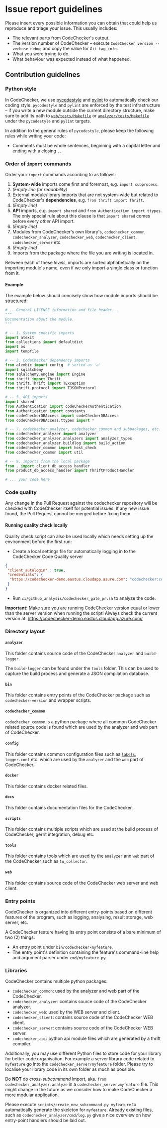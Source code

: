 # Issue report guidelines

Please insert every possible information you can obtain that could help us
reproduce and triage your issue. This usually includes:

* The relevant parts from CodeChecker's output.
* The version number of CodeChecker &ndash; execute
   `CodeChecker version --verbose debug` and copy the value for `Git tag info`.
* What you were trying to do.
* What behaviour was expected instead of what happened.

## Contribution guidelines

### Python style

In CodeChecker, we use [pycodestyle](https://pypi.python.org/pypi/pycodestyle/)
and [pylint](https://www.pylint.org/) to automatically check our coding style.
`pycodestyle` and `pylint` are enforced by the test infrastructure &ndash;
if you write a new module outside the current directory structure, make sure to
add its path to [`web/tests/Makefile`](`web/tests/Makefile`) or
[`analyzer/tests/Makefile`](analyzer/tests/Makefile) under the `pycodestyle`
and `pylint` targets.

In addition to the general rules of `pycodestyle`, please keep the following
rules while writing your code:

* Comments must be whole sentences, beginning with a capital letter and
    ending with a closing `.`.

### Order of `import` commands

Order your `import` commands according to as follows:

  1. **System-wide** imports come first and foremost, e.g.
    `import subprocess`.
  2. _(Empty line for readability)_
  3. External module/library imports that are not system-wide but related to
     CodeChecker's **dependencies**, e.g. `from thrift import Thrift`.
  4. _(Empty line)_
  5. **API** imports, e.g. `import shared` and `from Authentication import
     ttypes`. The only special rule about this clause is that `import shared`
     comes before every _other_ API import.
  6. _(Empty line)_
  7. Modules from CodeChecker's own library's, `codechecker_common`,
  `codechecker_analyzer`, `codechecker_web`, `codechecker_client`,
  `codechecker_server` etc.
  8. _(Empty line)_
  9. Imports from the package where the file you are writing is located in.

Between each of these _levels_, imports are sorted alphabetically on the
importing module's name, even if we only import a single class or function from
it.

#### Example

The example below should concisely show how module imports should be
structured:

```py
# ...General LICENSE information and file header...
"""
Documentation about the module.
"""

# -- 1. System specific imports
import atexit
from collections import defaultdict
import os
import tempfile

# -- 3. CodeChecker dependency imports
from alembic import config  # sorted as 'a'
import sqlalchemy
from sqlalchemy.engine import Engine
from thrift import Thrift
from thrift.Thrift import TException
from thrift.protocol import TJSONProtocol

# -- 5. API imports
import shared
from Authentication import codeCheckerAuthentication
from Authentication import constants
from codeCheckerDBAccess import codeCheckerDBAccess
from codeCheckerDBAccess.ttypes import *

# -- 7. codechecker_analyzer, codechecker_common and subpackages, etc.
from codechecker_analyzer import analyzer
from codechecker_analyzer.analyzers import analyzer_types
from codechecker_analyzer.buildlog import build_action
from codechecker_common import host_check
from codechecker_common import util

# -- 9. imports from the local package
from . import client_db_access_handler
from product_db_access_handler import ThriftProductHandler

# ... your code here
```

### Code quality

Any change in the Pull Request against the codechecker repository will be checked
with CodeChecker itself for potential issues. If any new issue found, the Pull Request
cannot be merged before fixing them.

#### Running quality check locally

Quality check script can also be used locally which needs setting up the environment before the first run:

* Create a local settings file for automatically logging in to the CodeChecker Code Quality server

``` json
{
 "client_autologin" : true,
 "credentials": {
  "https://codechecker-demo.eastus.cloudapp.azure.com": "codechecker:codechecker"
 }
}
```

* Run `ci/github_analysis/codechecker_gate_pr.sh` to analyze the code.

__Important:__ Make sure you are running CodeChecker version equal or lower than the server version when running the script! Always check the current version at: https://codechecker-demo.eastus.cloudapp.azure.com/

### Directory layout

#### `analyzer`

This folder contains source code of the CodeChecker `analyzer` and
`build-logger`.

The `build-logger` can be found under the `tools` folder. This can be used to
capture the build process and generate a JSON compilation database.

#### `bin`

This folder contains entry points of the CodeChecker package such as
`codechecker-version` and wrapper scripts.

#### `codechecker_common`

`codechecker_common` is a python package where all common CodeChecker related
source code is found which are used by the analyzer and web part of
CodeChecker.

#### `config`

This folder contains common configuration files such as
[`labels`](config/label), `logger.conf` etc. which are used by the
`analyzer` and the `web` part of CodeChecker.

#### `docker`

This folder contains docker related files.

#### `docs`

This folder contains documentation files for the CodeChecker.

#### `scripts`

This folder contains multiple scripts which are used at the build process of
CodeChecker, gerrit integration, debug etc.

#### `tools`

This folder contains tools which are used by the `analyzer` and `web` part
of the CodeChecker such as `tu_collector`.

#### `web`

This folder contains source code of the CodeChecker web server and web client.

### Entry points

CodeChecker is organized into different entry-points based on different
features of the program, such as logging, analysing, result storage, web
server, etc.

A CodeChecker feature having its entry point consists of a bare minimum of
two (2) things:

* An entry point under `bin/codechecker-myfeature`.
* The entry point's definition containing the feature's command-line help and
   argument parser under `cmd/myfeature.py`.

### Libraries

CodeChecker contains multiple python packages:

* `codechecker_common`: used by the analyzer and web part of the CodeChecker.
* `codechecker_analyzer`: contains source code of the CodeChecker analyzer.
* `codechecker_web`: used by the WEB server and client.
* `codechecker_client`: contains source code of the CodeChecker WEB client.
* `codechecker_server`: contains source code of the CodeChecker WEB server.
* `codechecker_api`: python api module files which are generated by a thrift
   compiler.

Additionally, you may use different Python files to store code for your library
for better code organisation. For example a server library code related to
`myfeature` go into the `codechecker_server/myfeature` folder. Please try to
localise your library code in its own folder as much as possible.

Do **NOT** do _cross-subcommand_ import, aka.
`from codechecker_analyzer.analyze` in a `codechecker_server.myfeature` file.
This might change in the future as we consider how to make CodeChecker a more
modular application.

Please execute `scripts/create_new_subcommand.py myfeature` to automatically
generate the skeleton for `myfeature`. Already existing files, such as
`codechecker_analyzer/cmd/log.py` give a nice overview on how entry-point
handlers should be laid out.
